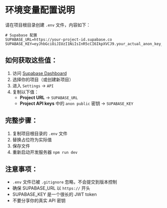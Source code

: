 # 环境变量配置说明

请在项目根目录创建 `.env` 文件，内容如下：

```env
# Supabase 配置
SUPABASE_URL=https://your-project-id.supabase.co
SUPABASE_KEY=eyJhbGciOiJIUzI1NiIsInR5cCI6IkpXVCJ9.your_actual_anon_key_here
```

## 如何获取这些值：

1. 访问 [Supabase Dashboard](https://supabase.com/dashboard)
2. 选择你的项目（或创建新项目）
3. 进入 `Settings` -> `API`
4. 复制以下值：
   - **Project URL** -> `SUPABASE_URL`
   - **Project API keys** 中的 `anon public` 密钥 -> `SUPABASE_KEY`

## 完整步骤：

1. 复制项目根目录的 `.env` 文件
2. 替换占位符为实际值
3. 保存文件
4. 重新启动开发服务器 `npm run dev`

## 注意事项：

- `.env` 文件已被 `.gitignore` 忽略，不会提交到版本控制
- 确保 SUPABASE_URL 以 `https://` 开头
- SUPABASE_KEY 是一个很长的 JWT token
- 不要分享你的真实 API 密钥 